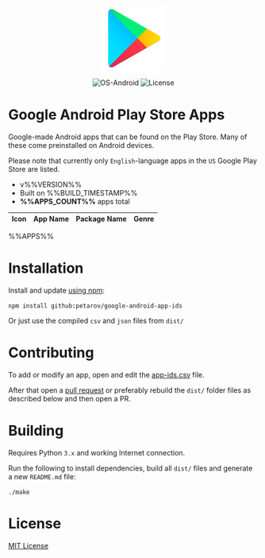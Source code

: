 <p align="center">
  <img src="src/play-store-icon.png" width="128"/>
</p>
<p align="center">
  <img alt="OS-Android" src="https://img.shields.io/badge/OS-Android-green?style=for-the-badge"/>
  <img alt="License" src="https://img.shields.io/github/license/petarov/google-app-ids?style=for-the-badge">
</p>

# Google Android Play Store Apps

Google-made Android apps that can be found on the Play Store. Many of these come preinstalled on Android devices.

Please note that currently only `English`-language apps in the `US` Google Play Store are listed.

  * v%%VERSION%%
  * Built on %%BUILD_TIMESTAMP%%
  * **%%APPS_COUNT%%** apps total

| Icon | App Name | Package Name | Genre |
| --- | --- | --- | --- |
%%APPS%%

# Installation

Install and update [using npm](https://github.com/petarov/google-android-app-ids/pull/1#issuecomment-809714435):

    npm install github:petarov/google-android-app-ids

Or just use the compiled `csv` and `json` files from `dist/`

# Contributing

To add or modify an app, open and edit the [app-ids.csv](src/app-ids.csv) file.

After that open a [pull request](https://github.com/petarov/google-app-ids/pulls) or preferably rebuild the `dist/` folder files as described below and then open a PR.

# Building

Requires Python `3.x` and working Internet connection.

Run the following to install dependencies, build all `dist/` files and generate a new `README.md` file:

    ./make

# License

[MIT License](LICENSE)